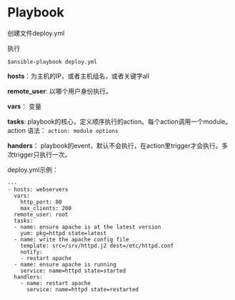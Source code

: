 # Playbook

创建文件deploy.yml

执行
```
$ansible-playbook deploy.yml
```

**hosts**：为主机的IP，或者主机组名，或者关键字all

**remote_user**: 以哪个用户身份执行。

**vars**： 变量

**tasks**: playbook的核心，定义顺序执行的action。每个action调用一个module。 action 语法： ```action: module options```

**handers**： playbook的event，默认不会执行，在action里trigger才会执行。多次trigger只执行一次。

deploy.yml示例：

```
---
- hosts: webservers
  vars:
    http_port: 80
    max_clients: 200
  remote_user: root
  tasks:
  - name: ensure apache is at the latest version
    yum: pkg=httpd state=latest
  - name: write the apache config file
    template: src=/srv/httpd.j2 dest=/etc/httpd.conf
    notify:
    - restart apache
  - name: ensure apache is running
    service: name=httpd state=started
  handlers:
    - name: restart apache
      service: name=httpd state=restarted
```